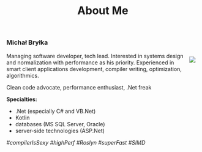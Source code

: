 ﻿---
title: About Me
---

### Michał Bryłka

<img align="right" src="./images/MichalBrylka.jpg" style="padding:10px">

Managing software developer, tech lead. Interested in systems design and normalization with performance as his priority. Experienced in smart client applications development, compiler writing, optimization, algorithmics.

Clean code advocate, performance enthusiast, .Net freak 
  
**Specialties:**
- .Net (especially C# and VB.Net)
- Kotlin
- databases (MS SQL Server, Oracle)
- server-side technologies (ASP.Net)

<!-- [![desc](./images/github.svg)](https://github.com/MichalBrylka)
[![desc](./images/twitter.svg)](https://twitter.com/michal_brylka)
[![desc](./images/linkedin.svg)](https://www.linkedin.com/in/michalbrylka/) -->


_#compilerIsSexy #highPerf #Roslyn #superFast #SIMD_